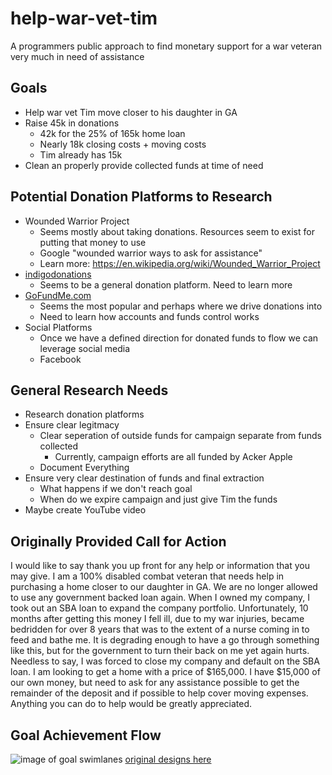 # help-war-vet-tim
A programmers public approach to find monetary support for a war veteran very much in need of assistance

## Goals
- Help war vet Tim move closer to his daughter in GA
- Raise 45k in donations
  - 42k for the 25% of 165k home loan
  - Nearly 18k closing costs + moving costs
  - Tim already has 15k
- Clean an properly provide collected funds at time of need

## Potential Donation Platforms to Research
- Wounded Warrior Project
  - Seems mostly about taking donations. Resources seem to exist for putting that money to use
  - Google "wounded warrior ways to ask for assistance"
  - Learn more: https://en.wikipedia.org/wiki/Wounded_Warrior_Project
- [indigodonations](https://indigodonations.com)
  - Seems to be a general donation platform. Need to learn more
- [GoFundMe.com](https://www.gofundme.com/)
  - Seems the most popular and perhaps where we drive donations into
  - Need to learn how accounts and funds control works
- Social Platforms
  - Once we have a defined direction for donated funds to flow we can leverage social media
  - Facebook

## General Research Needs
- Research donation platforms
- Ensure clear legitmacy
  - Clear seperation of outside funds for campaign separate from funds collected
    - Currently, campaign efforts are all funded by Acker Apple
  - Document Everything
- Ensure very clear destination of funds and final extraction
  - What happens if we don't reach goal
  - When do we expire campaign and just give Tim the funds
- Maybe create YouTube video


## Originally Provided Call for Action
I would like to say thank you up front for any help or information that you may give. I am a 100% disabled combat veteran that needs help in purchasing a home closer to our daughter in GA. We are no longer allowed to use any government backed loan again. When I owned my company, I took out an SBA loan to expand the company portfolio. Unfortunately, 10 months after getting this money I fell ill, due to my war injuries, became bedridden for over 8 years that was to the extent of a nurse coming in to feed and bathe me. It is degrading enough to have a go through something like this, but for the government to turn their back on me yet again hurts. Needless to say, I was forced to close my company and default on the SBA loan. I am looking to get a home with a price of $165,000. I have $15,000 of our own money, but need to ask for any assistance possible to get the remainder of the deposit and if possible to help cover moving expenses. Anything you can do to help would be greatly appreciated. 




## Goal Achievement Flow
![image of goal swimlanes](https://static.swimlanes.io/ed7bf61562f89fac4967269e5b46a5f2.png)
[original designs here](https://swimlanes.io/u/O8Iy3bNZo)

